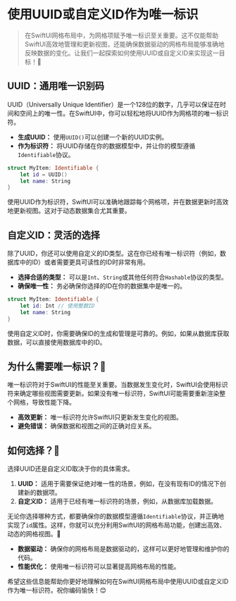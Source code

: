 ﻿# 使用UUID或自定义ID作为唯一标识

> 在SwiftUI网格布局中，为网格项赋予唯一标识至关重要。这不仅能帮助SwiftUI高效地管理和更新视图，还能确保数据驱动的网格布局能够准确地反映数据的变化。让我们一起探索如何使用UUID或自定义ID来实现这一目标！🚀

## UUID：通用唯一识别码

UUID（Universally Unique Identifier）是一个128位的数字，几乎可以保证在时间和空间上的唯一性。在SwiftUI中，你可以轻松地将UUID作为网格项的唯一标识符。

*   **生成UUID：** 使用`UUID()`可以创建一个新的UUID实例。
*   **作为标识符：** 将UUID存储在你的数据模型中，并让你的模型遵循`Identifiable`协议。

```swift
struct MyItem: Identifiable {
    let id = UUID()
    let name: String
}
```

使用UUID作为标识符，SwiftUI可以准确地跟踪每个网格项，并在数据更新时高效地更新视图。这对于动态数据集合尤其重要。

## 自定义ID：灵活的选择

除了UUID，你还可以使用自定义的ID类型。这在你已经有唯一标识符（例如，数据库中的ID）或者需要更具可读性的ID时非常有用。

*   **选择合适的类型：** 可以是`Int`、`String`或其他任何符合`Hashable`协议的类型。
*   **确保唯一性：** 务必确保你选择的ID在你的数据集中是唯一的。

```swift
struct MyItem: Identifiable {
    let id: Int // 使用整数ID
    let name: String
}
```

使用自定义ID时，你需要确保ID的生成和管理是可靠的。例如，如果从数据库获取数据，可以直接使用数据库中的ID。

## 为什么需要唯一标识？🤔

唯一标识符对于SwiftUI的性能至关重要。当数据发生变化时，SwiftUI会使用标识符来确定哪些视图需要更新。如果没有唯一标识符，SwiftUI可能需要重新渲染整个网格，导致性能下降。

*   **高效更新：** 唯一标识符允许SwiftUI只更新发生变化的视图。
*   **避免错误：** 确保数据和视图之间的正确对应关系。

## 如何选择？🧐

选择UUID还是自定义ID取决于你的具体需求。

1.  **UUID：** 适用于需要保证绝对唯一性的场景，例如，在没有现有ID的情况下创建新的数据项。
2.  **自定义ID：** 适用于已经有唯一标识符的场景，例如，从数据库加载数据。

无论你选择哪种方式，都要确保你的数据模型遵循`Identifiable`协议，并正确地实现了`id`属性。这样，你就可以充分利用SwiftUI的网格布局功能，创建出高效、动态的网格视图。🎉

*   **数据驱动：** 确保你的网格布局是数据驱动的，这样可以更好地管理和维护你的代码。
*   **性能优化：** 使用唯一标识符可以显著提高网格布局的性能。

希望这些信息能帮助你更好地理解如何在SwiftUI网格布局中使用UUID或自定义ID作为唯一标识符。祝你编码愉快！😊


